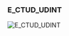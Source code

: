 ### E_CTUD_UDINT


![E_CTUD_UDINT](https://user-images.githubusercontent.com/116869307/214142444-55a16971-caf0-4c6c-a1fa-c0294a26464a.png)






















































































